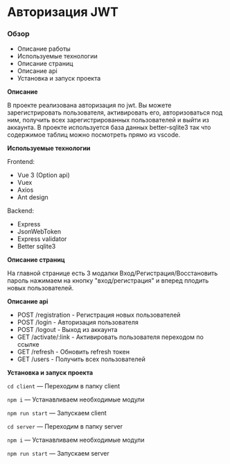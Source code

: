 # Авторизация JWT

### Обзор
* Описание работы
* Используемые технологии
* Описание страниц
* Описание api
* Установка и запуск проекта

**Описание**

В проекте реализована авторизация по jwt. Вы можете зарегистрировать пользователя, активировать его, 
авторизоваться под ним, получить всех зарегистрированных пользователей и выйти из аккаунта.
В проекте используется база данных better-sqlite3 так что содержимое таблиц можно посмотреть прямо из vscode.

**Используемые технологии**

Frontend:
* Vue 3 (Option api)
* Vuex
* Axios
* Ant design

Backend:
* Express
* JsonWebToken
* Express validator
* Better sqlite3

**Описание страниц**

На главной странице есть 3 модалки Вход/Регистрация/Восстановить пароль нажимаем на 
кнопку "вход/регистрация" и вперед плодить новых пользователей.

**Описание api**

* POST /registration - Регистрация новых пользователей
* POST /login - Авторизация пользователя
* POST /logout - Выход из аккаунта
* GET /activate/:link - Активировать пользователя переходом по ссылке
* GET /refresh - Обновить refresh токен
* GET /users - Получить всех пользователей

**Установка и запуск проекта**

`cd client` — Переходим в папку client

`npm i` — Устанавливаем необходимые модули

`npm run start` — Запускаем client

`cd server` — Переходим в папку server

`npm i` — Устанавливаем необходимые модули

`npm run start` — Запускаем server
